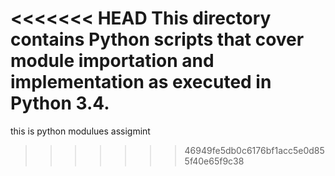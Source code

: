 <<<<<<< HEAD
This directory contains Python scripts that cover module importation and implementation as executed in Python 3.4.
=======
this is python modulues assigmint
>>>>>>> 46949fe5db0c6176bf1acc5e0d855f40e65f9c38
